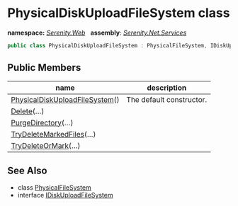 # PhysicalDiskUploadFileSystem class
**namespace:** *[Serenity.Web](../README.md#serenity.web-namespace)*   **assembly**: *[Serenity.Net.Services](../README.md)*

```csharp
public class PhysicalDiskUploadFileSystem : PhysicalFileSystem, IDiskUploadFileSystem
```

## Public Members

| name | description |
| --- | --- |
| [PhysicalDiskUploadFileSystem](PhysicalDiskUploadFileSystem/PhysicalDiskUploadFileSystem.md)() | The default constructor. |
| [Delete](PhysicalDiskUploadFileSystem/Delete.md)(…) |  |
| [PurgeDirectory](PhysicalDiskUploadFileSystem/PurgeDirectory.md)(…) |  |
| [TryDeleteMarkedFiles](PhysicalDiskUploadFileSystem/TryDeleteMarkedFiles.md)(…) |  |
| [TryDeleteOrMark](PhysicalDiskUploadFileSystem/TryDeleteOrMark.md)(…) |  |

## See Also

* class [PhysicalFileSystem](../Serenity.Net.Core/../Serenity/PhysicalFileSystem.md)
* interface [IDiskUploadFileSystem](IDiskUploadFileSystem.md)